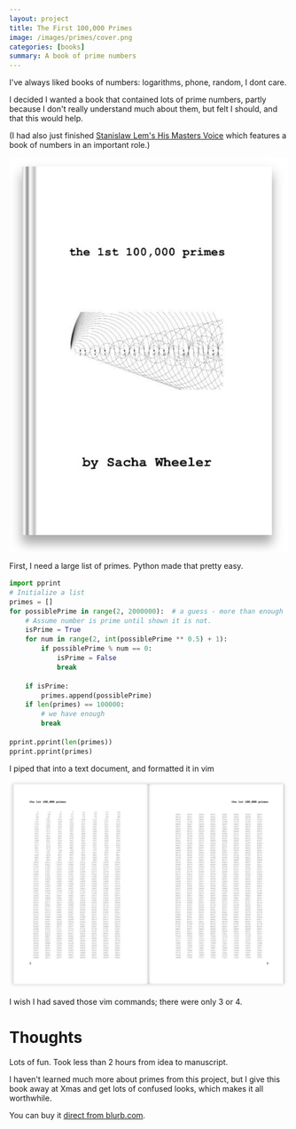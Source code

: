 ```yaml
---
layout: project
title: The First 100,000 Primes
image: /images/primes/cover.png
categories: [books]
summary: A book of prime numbers
---
```


I've always liked books of numbers: logarithms, phone, random, I dont care.

I decided I wanted a book that contained lots of prime numbers, partly because I don't really understand much about them, but felt I should, and that this would help.

(I had also just finished [Stanislaw Lem's His Masters Voice](https://www.amazon.co.uk/His-Masters-Voice-Stanislaw-Lem/dp/8363471569/ref=la_B000AQ3P7Y_1_8?s=books&ie=UTF8&qid=1549454254&sr=1-8)
which features a book of numbers in an important role.)

![](/images/primes/cover.png)

First, I need a large list of primes. Python made that pretty easy.
```python
import pprint
# Initialize a list
primes = []
for possiblePrime in range(2, 2000000):  # a guess - more than enough
    # Assume number is prime until shown it is not.
    isPrime = True
    for num in range(2, int(possiblePrime ** 0.5) + 1):
        if possiblePrime % num == 0:
            isPrime = False
            break

    if isPrime:
        primes.append(possiblePrime)
    if len(primes) == 100000:
        # we have enough
        break

pprint.pprint(len(primes))
pprint.pprint(primes)
```

I piped that into a text document, and formatted it in vim

![](/images/primes/pages.png)

I wish I had saved those vim commands; there were only 3 or 4.

# Thoughts
Lots of fun. Took less than 2 hours from idea to manuscript.

I haven't learned much more about primes from this project, but I give this book away at Xmas and get lots of confused looks, which makes it all worthwhile.

You can buy it [direct from blurb.com](http://www.blurb.com/b/6092470-the-1st-100-000-primes).
